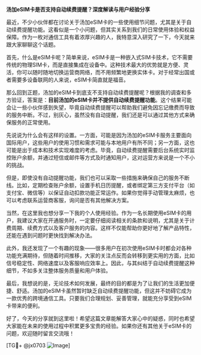 **汤加eSIM卡是否支持自动续费提醒？深度解读与用户经验分享**

最近，不少小伙伴都在讨论关于汤加eSIM卡的一些使用细节问题，尤其是关于自动续费提醒功能。这看似是一个小问题，但其实关系到我们的日常使用体验和权益保障。作为一枚对通信工具有着浓厚兴趣的人，我特意深入研究了一下，今天就来跟大家聊聊这个话题。

首先，什么是eSIM卡呢？简单来说，eSIM卡是一种嵌入式SIM卡技术，它不需要传统的物理SIM卡，而是直接集成在设备中。这种技术最大的优势就是方便、灵活，你可以随时随地切换运营商网络，而不用频繁地更换实体卡。对于经常出国或者需要多设备联网的人来说，eSIM卡简直就是福音。

那么回到正题，汤加的eSIM卡到底支不支持自动续费提醒呢？根据我的调查和多方验证，答案是：**目前汤加的eSIM卡并不提供自动续费提醒功能**。这个结果可能会让一些小伙伴感到失望，毕竟自动续费提醒可以帮助我们避免因忘记缴费而导致的服务中断。不过，别灰心，虽然没有自动提醒，我们还是可以通过其他方式来确保服务的正常使用。

先说说为什么会有这样的设置。一方面，可能是因为汤加的eSIM卡服务主要面向国际用户，这些用户的使用习惯和需求可能与本地用户有所不同；另一方面，这也可能是出于成本和技术实现难度的考虑。毕竟，自动续费提醒需要后台系统实时监控账户余额，并通过短信或邮件等方式及时通知用户，这对运营方来说是一个不小的挑战。

但是，即使没有自动提醒功能，我们也可以采取一些措施来确保自己的服务不断线。比如，定期检查账户余额，设置手机日历提醒，或者绑定第三方支付平台（如支付宝、微信等）以保证自动扣款功能正常运作。如果你觉得手动管理太麻烦，也可以考虑联系运营商客服，询问是否有其他解决方案。

当然，在这里我也想分享一下我的个人使用经验。作为一名长期使用eSIM卡的用户，我建议大家在开通服务时，一定要仔细阅读相关的条款和说明，尤其是关于计费周期、续费方式以及客户服务的内容。这样不仅能帮助你更好地了解产品特性，还能在遇到问题时更快找到解决办法。

此外，我还发现了一个有趣的现象——很多用户在初次使用eSIM卡时都会对各种功能充满期待，但随着时间推移，大家的关注点反而会转移到更实用的方面，比如信号稳定性、网络速度以及客服响应效率上。因此，与其纠结于自动续费提醒这种细节，不如多关注整体服务质量和用户体验。

最后，我想说的是，无论技术如何发展，最终的目的都是为了让我们的生活更加便捷、舒适。汤加的eSIM卡虽然暂时缺乏自动续费提醒功能，但这并不妨碍它成为一款优秀的跨境通信工具。只要我们合理规划、妥善管理，就能充分享受到eSIM卡带来的便利。

好了，今天的分享就到这里啦！希望这篇文章能解答大家心中的疑惑，同时也希望大家能在未来的使用过程中积累更多宝贵的经验。如果你还有其他关于eSIM卡的问题，欢迎随时留言交流哦！

[TG💪+ @jx0703 ![Image](https://github.com/user-attachments/assets/dbca1d08-cadb-493c-b0ec-ad6f7a83f270)]